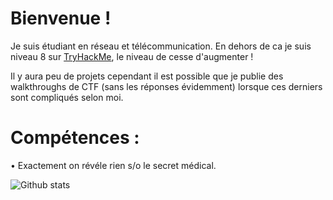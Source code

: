# Bienvenue !

Je suis étudiant en réseau et télécommunication. En dehors de ca je suis niveau 8 sur [TryHackMe](https://tryhackme.com/), le niveau de cesse d'augmenter !

Il y aura peu de projets cependant il est possible que je publie des walkthroughs de CTF (sans les réponses évidemment) lorsque ces derniers sont compliqués selon moi. 

# Compétences :

• Exactement on révéle rien s/o le secret médical.

![Github stats](https://github-readme-stats.vercel.app/api?username=0marTools)
